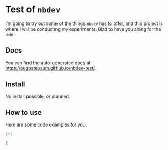 Test of `nbdev`
================

<!-- WARNING: THIS FILE WAS AUTOGENERATED! DO NOT EDIT! -->

I’m going to try out some of the things `nbdev` has to offer, and this
project is where I will be conducting my experiments. Glad to have you
along for the ride.

## Docs

You can find the auto-generated docs at
<https://augustebaum.github.io/nbdev-test/>.

## Install

No install possible, or planned.

## How to use

Here are some code examples for you.

``` python
1+1
```

    2
